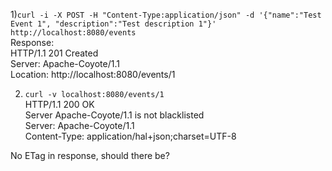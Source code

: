 1)`curl -i -X POST -H "Content-Type:application/json" -d '{"name":"Test Event 1", "description":"Test description 1"}' http://localhost:8080/events`   
Response:   
HTTP/1.1 201 Created   
Server: Apache-Coyote/1.1   
Location: http://localhost:8080/events/1   

2) `curl -v localhost:8080/events/1`   
HTTP/1.1 200 OK   
Server Apache-Coyote/1.1 is not blacklisted   
Server: Apache-Coyote/1.1   
Content-Type: application/hal+json;charset=UTF-8   

No ETag in response, should there be?


